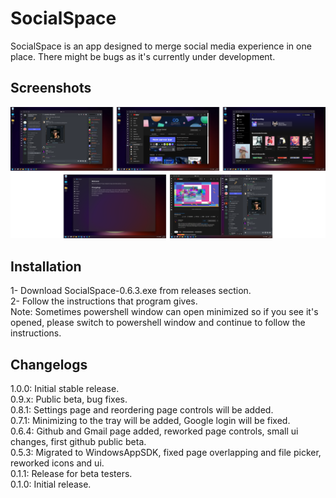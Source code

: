 # SocialSpace
SocialSpace is an app designed to merge social media experience in one place. There might be bugs as it's currently under development.  

## Screenshots
<a href="https://github.com/volkanogeday/socialspace">
  <img src="./screenshots.png" />
</a>

## Installation
1- Download SocialSpace-0.6.3.exe from releases section.  
2- Follow the instructions that program gives.  
Note: Sometimes powershell window can open minimized so if you see it's opened, please switch to powershell window and continue to follow the instructions.  

## Changelogs
1.0.0: Initial stable release.  
0.9.x: Public beta, bug fixes.  
0.8.1: Settings page and reordering page controls will be added.  
0.7.1: Minimizing to the tray will be added, Google login will be fixed.  
0.6.4: Github and Gmail page added, reworked page controls, small ui changes, first github public beta.  
0.5.3: Migrated to WindowsAppSDK, fixed page overlapping and file picker, reworked icons and ui.  
0.1.1: Release for beta testers.  
0.1.0: Initial release.  